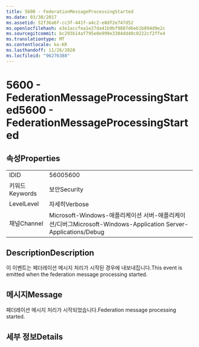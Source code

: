 ```yaml
---
title: 5600 - FederationMessageProcessingStarted
ms.date: 03/30/2017
ms.assetid: 52f36a6f-cc3f-441f-a4c2-e8df2e747d52
ms.openlocfilehash: e3e1accfea1e27da41b9bf9887d6eb1b894d9e2c
ms.sourcegitcommit: bc293b14af795e0e999e3304dd40c0222cf2ffe4
ms.translationtype: MT
ms.contentlocale: ko-KR
ms.lasthandoff: 11/26/2020
ms.locfileid: "96276388"
---
```

# <a name="5600---federationmessageprocessingstarted"></a><span data-ttu-id="f863a-102">5600 - FederationMessageProcessingStarted</span><span class="sxs-lookup"><span data-stu-id="f863a-102">5600 - FederationMessageProcessingStarted</span></span>

## <a name="properties"></a><span data-ttu-id="f863a-103">속성</span><span class="sxs-lookup"><span data-stu-id="f863a-103">Properties</span></span>  
  
|||  
|-|-|  
|<span data-ttu-id="f863a-104">ID</span><span class="sxs-lookup"><span data-stu-id="f863a-104">ID</span></span>|<span data-ttu-id="f863a-105">5600</span><span class="sxs-lookup"><span data-stu-id="f863a-105">5600</span></span>|  
|<span data-ttu-id="f863a-106">키워드</span><span class="sxs-lookup"><span data-stu-id="f863a-106">Keywords</span></span>|<span data-ttu-id="f863a-107">보안</span><span class="sxs-lookup"><span data-stu-id="f863a-107">Security</span></span>|  
|<span data-ttu-id="f863a-108">Level</span><span class="sxs-lookup"><span data-stu-id="f863a-108">Level</span></span>|<span data-ttu-id="f863a-109">자세히</span><span class="sxs-lookup"><span data-stu-id="f863a-109">Verbose</span></span>|  
|<span data-ttu-id="f863a-110">채널</span><span class="sxs-lookup"><span data-stu-id="f863a-110">Channel</span></span>|<span data-ttu-id="f863a-111">Microsoft-Windows-애플리케이션 서버-애플리케이션/디버그</span><span class="sxs-lookup"><span data-stu-id="f863a-111">Microsoft-Windows-Application Server-Applications/Debug</span></span>|  
  
## <a name="description"></a><span data-ttu-id="f863a-112">Description</span><span class="sxs-lookup"><span data-stu-id="f863a-112">Description</span></span>  

 <span data-ttu-id="f863a-113">이 이벤트는 페더레이션 메시지 처리가 시작된 경우에 내보내집니다.</span><span class="sxs-lookup"><span data-stu-id="f863a-113">This event is emitted when the federation message processing started.</span></span>  
  
## <a name="message"></a><span data-ttu-id="f863a-114">메시지</span><span class="sxs-lookup"><span data-stu-id="f863a-114">Message</span></span>  

 <span data-ttu-id="f863a-115">페더레이션 메시지 처리가 시작되었습니다.</span><span class="sxs-lookup"><span data-stu-id="f863a-115">Federation message processing started.</span></span>  
  
## <a name="details"></a><span data-ttu-id="f863a-116">세부 정보</span><span class="sxs-lookup"><span data-stu-id="f863a-116">Details</span></span>
